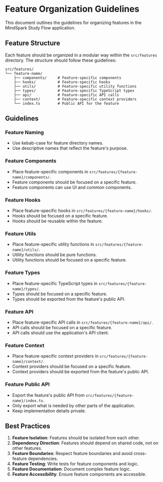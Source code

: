 # Feature Organization Guidelines

This document outlines the guidelines for organizing features in the MindSpark Study Flow application.

## Feature Structure

Each feature should be organized in a modular way within the `src/features` directory. The structure should follow these guidelines:

```
src/features/
└── feature-name/
    ├── components/     # Feature-specific components
    ├── hooks/          # Feature-specific hooks
    ├── utils/          # Feature-specific utility functions
    ├── types/          # Feature-specific TypeScript types
    ├── api/            # Feature-specific API calls
    ├── context/        # Feature-specific context providers
    └── index.ts        # Public API for the feature
```

## Guidelines

### Feature Naming

- Use kebab-case for feature directory names.
- Use descriptive names that reflect the feature's purpose.

### Feature Components

- Place feature-specific components in `src/features/{feature-name}/components/`.
- Feature components should be focused on a specific feature.
- Feature components can use UI and common components.

### Feature Hooks

- Place feature-specific hooks in `src/features/{feature-name}/hooks/`.
- Hooks should be focused on a specific feature.
- Hooks should be reusable within the feature.

### Feature Utils

- Place feature-specific utility functions in `src/features/{feature-name}/utils/`.
- Utility functions should be pure functions.
- Utility functions should be focused on a specific feature.

### Feature Types

- Place feature-specific TypeScript types in `src/features/{feature-name}/types/`.
- Types should be focused on a specific feature.
- Types should be exported from the feature's public API.

### Feature API

- Place feature-specific API calls in `src/features/{feature-name}/api/`.
- API calls should be focused on a specific feature.
- API calls should use the application's API client.

### Feature Context

- Place feature-specific context providers in `src/features/{feature-name}/context/`.
- Context providers should be focused on a specific feature.
- Context providers should be exported from the feature's public API.

### Feature Public API

- Export the feature's public API from `src/features/{feature-name}/index.ts`.
- Only export what is needed by other parts of the application.
- Keep implementation details private.

## Best Practices

1. **Feature Isolation**: Features should be isolated from each other.
2. **Dependency Direction**: Features should depend on shared code, not on other features.
3. **Feature Boundaries**: Respect feature boundaries and avoid cross-feature dependencies.
4. **Feature Testing**: Write tests for feature components and logic.
5. **Feature Documentation**: Document complex feature logic.
6. **Feature Accessibility**: Ensure feature components are accessible.